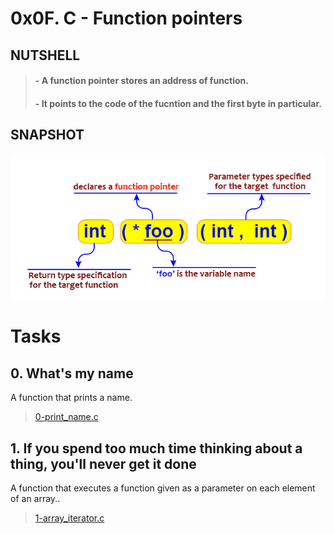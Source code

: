 # **0x0F. C - Function pointers**

## NUTSHELL
> #### - A function pointer stores an address of function.
> #### - It points to the code of the fucntion and the first byte in particular.



## SNAPSHOT
![Structs](assets/fp.png)


# Tasks

## **0. What's my name**
A function that prints a name.
> [0-print_name.c](https://github.com/Viestar/alx-low_level_programming/commit/68ab6f72b7c52240bd0f39bc8efb50e156568ae7)


## **1. If you spend too much time thinking about a thing, you'll never get it done**
A function that executes a function given as a parameter on each element of an array..
> [1-array_iterator.c](https://github.com/Viestar/alx-low_level_programming/commit/)
